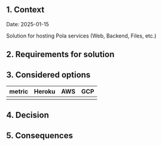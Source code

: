 ## 1. Context

Date: 2025-01-15

Solution for hosting Pola services (Web, Backend, Files, etc.)

## 2. Requirements for solution

## 3. Considered options

| metric | Heroku | AWS | GCP |
| ------ | ------ | --- | --- |
|        |        |     |     |

## 4. Decision

## 5. Consequences

